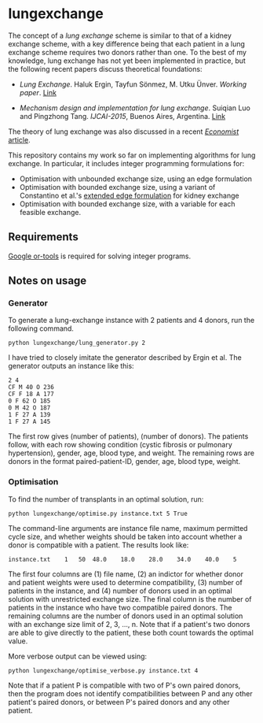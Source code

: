 # lungexchange

The concept of a _lung exchange_ scheme is similar to that of a kidney
exchange scheme, with a key difference being that each patient in a
lung exchange scheme requires two donors rather than one. To the
best of my knowledge, lung exchange has not yet been implemented in
practice, but the following recent papers discuss theoretical foundations:

- _Lung Exchange_. Haluk Ergin, Tayfun Sönmez, M. Utku Ünver. _Working
  paper_. [Link](http://www.tayfunsonmez.net/wp-content/uploads/2014/09/lung-exchange-6.pdf
)

- _Mechanism design and implementation for lung exchange_. Suiqian Luo and
  Pingzhong Tang. *IJCAI-2015*, Buenos Aires, Argentina. [Link](http://iiis.tsinghua.edu.cn/~kenshin/lung.pdf)

The theory of lung exchange was also discussed in a recent
[_Economist_ article](http://www.economist.com/blogs/freeexchange/2014/09/lung-exchanges).

This repository contains my work so far on implementing algorithms for
lung exchange. In particular, it includes integer programming formulations
for:

- Optimisation with unbounded exchange size, using an edge formulation
- Optimisation with bounded exchange size, using a variant of Constantino et al.'s
  [extended edge formulation](http://www.sciencedirect.com/science/article/pii/S0377221713004244) for kidney exchange
- Optimisation with bounded exchange size, with a variable for each feasible
  exchange.

## Requirements

[Google or-tools](https://developers.google.com/optimization/installing) is required for solving integer programs.

## Notes on usage

### Generator

To generate a lung-exchange instance with 2 patients and 4 donors, run the following command.

    python lungexchange/lung_generator.py 2

I have tried to closely imitate the generator described by Ergin et al. The generator outputs an instance like this:

    2 4
    CF M 40 O 236
    CF F 18 A 177
    0 F 62 O 185
    0 M 42 O 187
    1 F 27 A 139
    1 F 27 A 145

The first row gives (number of patients), (number of donors). The patients follow, with each row showing condition (cystic fibrosis or pulmonary hypertension), gender, age, blood type, and weight. The remaining rows are donors in the format paired-patient-ID, gender, age, blood type, weight.

### Optimisation

To find the number of transplants in an optimal solution, run:

    python lungexchange/optimise.py instance.txt 5 True

The command-line arguments are instance file name, maximum permitted cycle size, and whether weights should be taken into account whether a donor is compatible with a patient. The results look like:

    instance.txt    1   50  48.0    18.0    28.0    34.0    40.0    5

The first four columns are (1) file name, (2) an indictor for whether donor and patient weights were used to determine compatibility, (3) number of patients in the instance, and (4) number of donors used in an optimal solution with unrestricted exchange size. The final column is the number of patients in the instance who have two compatible paired donors. The remaining columns are the number of donors used in an optimal solution with an exchange size limit of 2, 3, ..., n. Note that if a patient's two donors are able to give directly to the patient, these both count towards the optimal value.

More verbose output can be viewed using:
    
    python lungexchange/optimise_verbose.py instance.txt 4

Note that if a patient P is compatible with two of P's own paired donors, then the program does not identify compatibilities between P and any other patient's paired donors, or between P's paired donors and any other patient.
